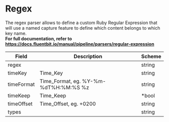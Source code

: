 # Regex

The regex parser allows to define a custom Ruby Regular Expression that will use a named capture feature to define which content belongs to which key name. <br /> **For full documentation, refer to https://docs.fluentbit.io/manual/pipeline/parsers/regular-expression**


| Field | Description | Scheme |
| ----- | ----------- | ------ |
| regex |  | string |
| timeKey | Time_Key | string |
| timeFormat | Time_Format, eg. %Y-%m-%dT%H:%M:%S %z | string |
| timeKeep | Time_Keep | *bool |
| timeOffset | Time_Offset, eg. +0200 | string |
| types |  | string |
